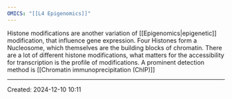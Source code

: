 ```yaml
---
OMICS: "[[L4 Epigenomics]]"
---
```

Histone modifications are another variation of [[Epigenomics|epigenetic]] modification, that influence gene expression. Four Histones form a Nucleosome, which themselves are the building blocks of chromatin.
There are a lot of different histone modifications, what matters for the accessibility for transcription is the profile of modifications. A prominent detection method is [[Chromatin immunoprecipitation (ChIP)]]

---
Created: 2024-12-10 10:11